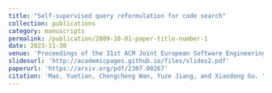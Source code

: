 ```yaml
---
title: "Self-supervised query reformulation for code search"
collection: publications
category: manuscripts
permalink: /publication/2009-10-01-paper-title-number-1
date: 2023-11-30
venue: 'Proceedings of the 31st ACM Joint European Software Engineering Conference and Symposium on the Foundations of Software Engineering'
slidesurl: 'http://academicpages.github.io/files/slides2.pdf'
paperurl: 'https://arxiv.org/pdf/2307.00267'
citation: 'Mao, Yuetian, Chengcheng Wan, Yuze Jiang, and Xiaodong Gu. "Self-supervised query reformulation for code search." In Proceedings of the 31st ACM Joint European Software Engineering Conference and Symposium on the Foundations of Software Engineering, pp. 363-374. 2023.'
---
```

